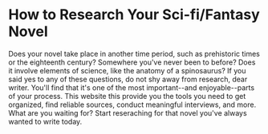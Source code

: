<!DOCTYPE html>
<html>
  <head>
    <title>How To Research Your Sci-fi/Fantasy Novel</title>   
  </head>
  
  </body>
        <h1>How to Research Your Sci-fi/Fantasy Novel</h1>
        <p>Does your novel take place in another time period, such as prehistoric times or the eighteenth century? Somewhere you've never been to before? Does it involve elements of science, like the anatomy of a spinosaurus? If you said yes to any of these questions, do not shy away from research, dear writer. You'll find that it's one of the most important--and enjoyable--parts of your process. This website this provide you the tools you need to get organized, find reliable sources, conduct meaningful interviews, and more. What are you waiting for? Start reseraching for that novel you've always wanted to write today. </p> 
        
  
  </body>
  </html>

